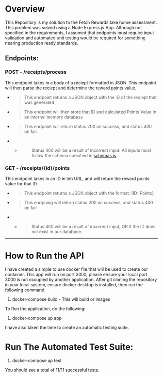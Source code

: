 # Overview

This Repository is my solution to the Fetch Rewards take home assessment. This problem was solved using a Node Express.js App. Although not specified in the requirements, I assumed that endpoints must require input validation and automated unit testing would be required for something nearing production ready standards.

## Endpoints:

### POST - /receipts/process

This endpoint takes in a body of a reciept formatted in JSON. This endpoint will then parse the reciept and determine the reward points value.

-   > This endpoint returns a JSON object with the ID of the reciept that was generated
-   > This endpoint will then store that ID and calculated Points Value in an internal memory database
-   > This endpoint will return status 200 on success, and status 400 on fail.
-   -   > Status 400 will be a result of incorrect input. All inputs must follow the schema specified in [schemas.js](./schemas.js)

### GET - /receipts/{id}/points

This endpoint takes in an ID in teh URL, and will return the reward points value for that ID.

-   > This endpoint returns a JSON object with the format: {ID: Points}
-   > This endpoing will return status 200 on success, and status 400 on fail
-   -   > Status 400 will be a result of incorrect input, OR if the ID does not exist in our database.

---

# How to Run the API

I have created a simple to use docker file that will be used to create our container. This app will run on port 3000, please ensure your local port 3000 is not occupied by another application. After git cloning the repository in your local system, ensure docker desktop is installed, then run the following command:

1. docker-compose build - This will build or images

To Run the application, do the following:

1. docker-compose up app

I have also taken the time to create an automatic testing suite.

# Run The Automated Test Suite:

1. docker-compose up test

You should see a total of 11/11 successful tests.
